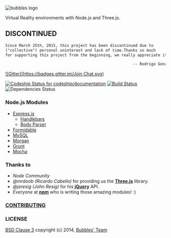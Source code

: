 ![bubbles logo](bubbles.png)

Virtual Reality environments with Node.js and Three.js.

## DISCONTINUED

```txt
Since March 25th, 2015, this project has been discontinued due to
("collective") personal uninterest and lack of time.Thanks so much
for supporting this project from the beginning, we really appreciate it.

                                                        -- Rodrigo González López
```

[![Gitter](https://badges.gitter.im/Join Chat.svg)](https://gitter.im/SametSisartenep/bubbles?utm_source=badge&utm_medium=badge&utm_campaign=pr-badge&utm_content=badge)

[![Codeship Status for codeship/documentation](https://codeship.com/projects/42627170-75e8-0132-1c0d-56333483aaf8/status)](https://codeship.com/projects/55201)
[![Build Status](https://drone.io/github.com/SametSisartenep/bubbles/status.png)](https://drone.io/github.com/SametSisartenep/bubbles/latest)
![Dependencies Status](https://david-dm.org/SametSisartenep/bubbles.svg)

### Node.js Modules
- [Express.js](https://github.com/strongloop/express)
  - [Handlebars](https://github.com/ericf/express-handlebars)
  - [Body Parser](https://github.com/expressjs/body-parser)
- [Formidable](https://github.com/felixge/node-formidable)
- [MySQL](https://github.com/felixge/node-mysql)
- [Morgan](https://github.com/expressjs/morgan)
- [Grunt](https://github.com/gruntjs/grunt)
- [Mocha](https://github.com/mochajs/mocha)

### Thanks to

- _Node Community_
- _@mrdoob (Ricardo Cabello)_ for providing us the [**Three.js**](http://threejs.org) library.
- _@jeresig (John Resig)_ for his [**jQuery**](http://jquery.com) API.
- _Everyone_ at [**npm**](http://npmjs.org) who is writing those amazing modules! :)

### [CONTRIBUTING](docs/CONTRIBUTING.md)

### LICENSE

[BSD Clause 3](LICENSE) copyright (c) 2014, [Bubbles' Team](CONTRIBUTORS.md)
